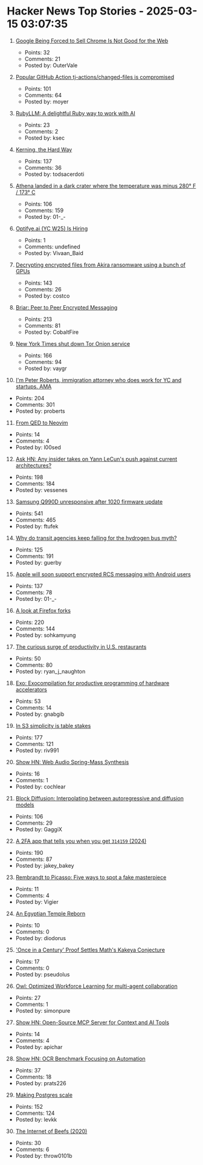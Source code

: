 # Hacker News Top Stories - 2025-03-15 03:07:35

1. [Google Being Forced to Sell Chrome Is Not Good for the Web](https://chriscoyier.net/2025/03/14/google-being-forced-to-sell-chrome-is-not-good-for-the-web/)
   - Points: 32
   - Comments: 21
   - Posted by: OuterVale

2. [Popular GitHub Action tj-actions/changed-files is compromised](https://semgrep.dev/blog/2025/popular-github-action-tj-actionschanged-files-is-compromised/)
   - Points: 101
   - Comments: 64
   - Posted by: moyer

3. [RubyLLM: A delightful Ruby way to work with AI](https://github.com/crmne/ruby_llm)
   - Points: 23
   - Comments: 2
   - Posted by: ksec

4. [Kerning, the Hard Way](https://home.octetfont.com/blog/kerning-hard.html)
   - Points: 137
   - Comments: 36
   - Posted by: todsacerdoti

5. [Athena landed in a dark crater where the temperature was minus 280° F / 173° C](https://arstechnica.com/space/2025/03/athena-landed-in-a-dark-crater-where-the-temperature-was-minus-280-f/)
   - Points: 106
   - Comments: 159
   - Posted by: 01-_-

6. [Optifye.ai (YC W25) Is Hiring](https://www.ycombinator.com/companies/optifye-ai/jobs/sDfGXkK-founding-engineer)
   - Points: 1
   - Comments: undefined
   - Posted by: Vivaan_Baid

7. [Decrypting encrypted files from Akira ransomware using a bunch of GPUs](https://tinyhack.com/2025/03/13/decrypting-encrypted-files-from-akira-ransomware-linux-esxi-variant-2024-using-a-bunch-of-gpus/)
   - Points: 143
   - Comments: 26
   - Posted by: costco

8. [Briar: Peer to Peer Encrypted Messaging](https://briarproject.org/how-it-works/)
   - Points: 213
   - Comments: 81
   - Posted by: CobaltFire

9. [New York Times shut down Tor Onion service](https://open.nytimes.com/https-open-nytimes-com-the-new-york-times-as-a-tor-onion-service-e0d0b67b7482)
   - Points: 166
   - Comments: 94
   - Posted by: vaygr

10. [I'm Peter Roberts, immigration attorney who does work for YC and startups. AMA](undefined)
   - Points: 204
   - Comments: 301
   - Posted by: proberts

11. [From QED to Neovim](https://l-o-o-s-e-d.net/qed-neovim)
   - Points: 14
   - Comments: 4
   - Posted by: l00sed

12. [Ask HN: Any insider takes on Yann LeCun's push against current architectures?](undefined)
   - Points: 198
   - Comments: 184
   - Posted by: vessenes

13. [Samsung Q990D unresponsive after 1020 firmware update](https://us.community.samsung.com/t5/Home-Theater/Samsung-Q990D-unresponsive-after-1020-firmware-update/td-p/3168571)
   - Points: 541
   - Comments: 465
   - Posted by: ftufek

14. [Why do transit agencies keep falling for the hydrogen bus myth?](https://cleantechnica.com/2025/03/13/why-do-transit-agencies-keep-falling-for-the-hydrogen-bus-myth/)
   - Points: 125
   - Comments: 191
   - Posted by: guerby

15. [Apple will soon support encrypted RCS messaging with Android users](https://www.theverge.com/news/629620/apple-iphone-e2ee-encryption-rcs-messaging-android)
   - Points: 137
   - Comments: 78
   - Posted by: 01-_-

16. [A look at Firefox forks](https://lwn.net/Articles/1012453/)
   - Points: 220
   - Comments: 144
   - Posted by: sohkamyung

17. [The curious surge of productivity in U.S. restaurants](https://bfi.uchicago.edu/working-papers/the-curious-surge-of-productivity-in-u-s-restaurants/)
   - Points: 50
   - Comments: 80
   - Posted by: ryan_j_naughton

18. [Exo: Exocompilation for productive programming of hardware accelerators](https://github.com/exo-lang/exo)
   - Points: 53
   - Comments: 14
   - Posted by: gnabgib

19. [In S3 simplicity is table stakes](https://www.allthingsdistributed.com/2025/03/in-s3-simplicity-is-table-stakes.html)
   - Points: 177
   - Comments: 121
   - Posted by: riv991

20. [Show HN: Web Audio Spring-Mass Synthesis](https://blog.cochlea.xyz/string.html)
   - Points: 16
   - Comments: 1
   - Posted by: cochlear

21. [Block Diffusion: Interpolating between autoregressive and diffusion models](https://arxiv.org/abs/2503.09573)
   - Points: 106
   - Comments: 29
   - Posted by: GaggiX

22. [A 2FA app that tells you when you get `314159` (2024)](https://blog.jacobstechtavern.com/p/building-a-2fa-app-that-detects-patterns)
   - Points: 190
   - Comments: 87
   - Posted by: jakey_bakey

23. [Rembrandt to Picasso: Five ways to spot a fake masterpiece](https://www.bbc.com/culture/article/20250311-rembrandt-to-picasso-five-ways-to-spot-a-fake-masterpiece)
   - Points: 11
   - Comments: 4
   - Posted by: Vigier

24. [An Egyptian Temple Reborn](https://archaeology.org/issues/march-april-2025/features/an-egyptian-temple-reborn/)
   - Points: 10
   - Comments: 0
   - Posted by: diodorus

25. ['Once in a Century' Proof Settles Math's Kakeya Conjecture](https://www.quantamagazine.org/once-in-a-century-proof-settles-maths-kakeya-conjecture-20250314/)
   - Points: 17
   - Comments: 0
   - Posted by: pseudolus

26. [Owl: Optimized Workforce Learning for multi-agent collaboration](https://github.com/camel-ai/owl)
   - Points: 27
   - Comments: 1
   - Posted by: simonpure

27. [Show HN: Open-Source MCP Server for Context and AI Tools](undefined)
   - Points: 14
   - Comments: 4
   - Posted by: apichar

28. [Show HN: OCR Benchmark Focusing on Automation](https://nanonets.com/automation-benchmark)
   - Points: 37
   - Comments: 18
   - Posted by: prats226

29. [Making Postgres scale](https://pgdog.dev/blog/you-can-make-postgres-scale)
   - Points: 152
   - Comments: 124
   - Posted by: levkk

30. [The Internet of Beefs (2020)](https://www.ribbonfarm.com/2020/01/16/the-internet-of-beefs/)
   - Points: 30
   - Comments: 6
   - Posted by: throw0101b

